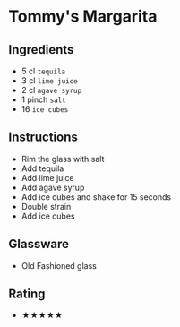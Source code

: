 # Tommy's Margarita

## Ingredients
- 5 cl `tequila`
- 3 cl `lime juice`
- 2 cl `agave syrup`
- 1 pinch `salt`
- 16 `ice cubes`

## Instructions
- Rim the glass with salt
- Add tequila
- Add lime juice
- Add agave syrup
- Add ice cubes and shake for 15 seconds
- Double strain
- Add ice cubes

## Glassware
- Old Fashioned glass

## Rating
- ★★★★★
